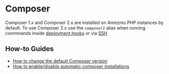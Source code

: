 # Composer

Composer 1.x and Composer 2.x are installed on Amezmo PHP instances by default.
To use Composer 2.x use the `composer2` alias
when running commnands inside [deployment hooks](/docs/deployments/hooks) or via [SSH](/docs/instances/ssh)

## How-to Guides

- [How to change the default Composer version](/docs/how-to-guides/change-default-composer-version)
- [How to enable/disable automatic composer installations](/docs/how-to-guides/disable-automatic-composer-installs)
